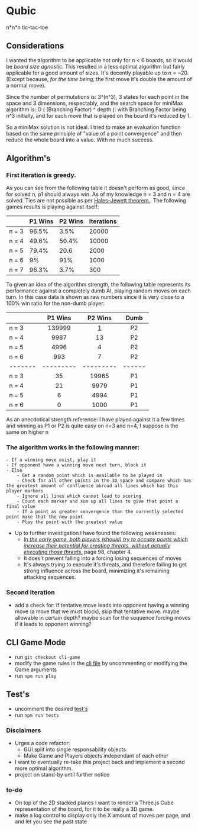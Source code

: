 # Qubic
n\*n\*n tic-tac-toe

## Considerations

I wanted the algorithm to be applicable not only for n < 6 boards, so it would be _board size agnostic._ 
This resulted in a less optimal algorithm but fairly applicable for a good amount of sizes. It's decently playable up to n = ~20. (Except because, _for the time being,_ the first move it's double the amount of a normal move).

Since the number of permutations is: 3^(n^3), 3 states for each point in the space and 3 dimensions, respectably, and the search space for miniMax algorithm is: O ( (Branching Factor) ^ depth ):
with Branching Factor being n^3 initially, and for each move that is played on the board it's reduced by 1.

So a miniMax solution is not ideal. I tried to make an evaluation function based on the same principle of "value of a point convergence" and then reduce the whole board into a value. With no much success.  

## Algorithm's

### First iteration is greedy.

As you can see from the following table it doesn't perform as good, since for solved n, p1 should always win. As of my knowledge n = 3 and n = 4 are solved. Ties are not possible as per [Hales–Jewett theorem.](https://en.wikipedia.org/wiki/Hales%E2%80%93Jewett_theorem). The following games results is playing against itself:

|       | P1 Wins | P2 Wins | Iterations |
|-------|---------|---------|------------|
| n = 3 | 96.5%   | 3.5%    | 20000      |
| n = 4 | 49.6%   | 50.4%   | 10000      |
| n = 5 | 79.4%   | 20.6    | 2000       |
| n = 6 | 9%      | 91%     | 1000       |
| n = 7 | 96.3%   | 3.7%    | 300        |

To given an idea of the algorithm strength, the following table represents its performance against a completely dumb AI, playing random moves on each turn. In this case data is shown as raw numbers since it is very close to a 100% win ratio for the non-dumb player:

|       | P1 Wins | P2 Wins | Dumb |
|-------|:-------:|:-------:|:----:|
| n = 3 | 139999  | [1](src/ts/test/losing_game_log.txt)       | P2   |
| n = 4 | 9987    | 13      | P2   |
| n = 5 | 4996    | 4       | P2   |
| n = 6 | 993     | 7       | P2   |
|-------|---------|---------|------|
| n = 3 | 35      | 19965   | P1   |
| n = 4 | 21      | 9979    | P1   |
| n = 5 | 6       | 4994    | P1   |
| n = 6 | 0       | 1000    | P1   |

As an anecdotical strength reference: I have played against it a few times and winning as P1 or P2 is quite easy on n=3 and n=4, I suppose is the same on higher n

### The algorithm works in the following manner:
    - If a winning move exist, play it
    - If opponent have a winning move next turn, block it
    - Else
        - Get a random point which is available to be played in
        - Check for all other points in the 3D space and compare which has the greatest amount of confluence abroad all lines which has this player markers
        - Ignore all lines which cannot lead to scoring
        - Count each marker and sum up all lines to give that point a final value
        - If a point as greater convergence than the currently selected point make that the new point
        - Play the point with the greatest value

- Up to further investigation I have found the following weaknesses: 
    - [_In the early game, both players (should) try to occupy points which increase their potential for creating threats, without actually executing those threats._](http://fragrieu.free.fr/SearchingForSolutions.pdf) page 98, chapter 4.
    - It does't prevent falling into a forcing losing sequences of moves
    - It's always trying to execute it's threats, and therefore failing to get strong influence across the board, minimizing it's remaining attacking sequences.

### Second Iteration

- add a check for: if tentative move leads into opponent having a winning move (a move that we must block), skip that tentative move. maybe allowable in certain depth? maybe scan for the sequence forcing moves if it leads to opponent winning?

## CLI Game Mode
- run ```git checkout cli-game```
- modify the game rules in the [cli file](src/ts/cli.ts) by uncommenting or modifying the Game arguments
- run ```npm run play```

## Test's
- uncomment the desired [test's](src/ts/test/game.spec.ts)
- run ```npm run tests```

### Disclaimers
- Urges a code refactor:
    - GUI split into single responsability objects
    - Make Game and Players objects independant of each other
- I want to eventually re-take this project back and implement a second more optimal algorithm.
- project on stand-by until further notice

### to-do
- On top of the 2D stacked planes I want to render a Three.js Cube representation of the board, for it to be really a 3D game.
- make a log control to display only the X amount of moves per page, and and let you see the past state
